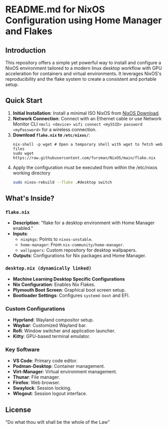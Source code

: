 # README.md for NixOS Configuration using Home Manager and Flakes

## Introduction

This repository offers a simple yet powerful way to install and configure a NixOS environment tailored to a modern linux desktop workflow with GPU acceleration for containers and virtual environments. It leverages NixOS's reproducibility and the flake system to create a consistent and portable setup.

## Quick Start

1. **Initial Installation**: Install a minimal ISO NixOS from [NixOS Download](https://nixos.org/download).
2. **Network Connection**: Connect with an Ethernet cable or use Network Monitor CLI `nmcli <device> wifi connect <mySSID> password <myPassword>` for a wireless connection.
3. **Download `flake.nix` to `/etc/nixos/`**:
   ```cd /etc/nixos # Change directory to the NixOs configurations home
   nix-shell -p wget # Open a temporary shell with wget to fetch web files
   sudo wget https://raw.githubusercontent.com/fursman/NixOS/main/flake.nix
   ```
5. Apply the configuration
   must be executed from within the /etc/nixos working directory
   ```bash
   sudo nixos-rebuild --flake .#desktop switch
   ```

## What's Inside?

### `flake.nix`
- **Description**: "flake for a desktop environment with Home Manager enabled."
- **Inputs**: 
  - `nixpkgs`: Points to `nixos-unstable`.
  - `home-manager`: From `nix-community/home-manager`.
  - `wallpapers`: Custom repository for desktop wallpapers.
- **Outputs**: Configurations for Nix packages and Home Manager.

### `desktop.nix (dynamically linked)`
- **Machine Learning Desktop Specific Configurations**
- **Nix Configuration**: Enables Nix Flakes.
- **Plymouth Boot Screen**: Graphical boot screen setup.
- **Bootloader Settings**: Configures `systemd-boot` and EFI.

### Custom Configurations
- **Hyprland**: Wayland compositor setup.
- **Waybar**: Customized Wayland bar.
- **Rofi**: Window switcher and application launcher.
- **Kitty**: GPU-based terminal emulator.

### Key Software
- **VS Code**: Primary code editor.
- **Podman-Desktop**: Container management.
- **Virt-Manager**: Virtual environment management.
- **Thunar**: File manager.
- **Firefox**: Web browser.
- **Swaylock**: Session locking.
- **Wlogout**: Session logout interface.

## License

"Do what thou wilt shall be the whole of the Law"
